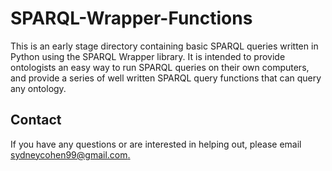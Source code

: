 # SPARQL-Wrapper-Functions
This is an early stage directory containing basic SPARQL queries written in Python using the SPARQL Wrapper library. It is intended to provide ontologists an easy way to run SPARQL queries on their own computers, and provide a series of well written SPARQL query functions that can query any ontology. 

## Contact
If you have any questions or are interested in helping out, please email [sydneycohen99@gmail.com.](sydneycohen99@gmail.com)
